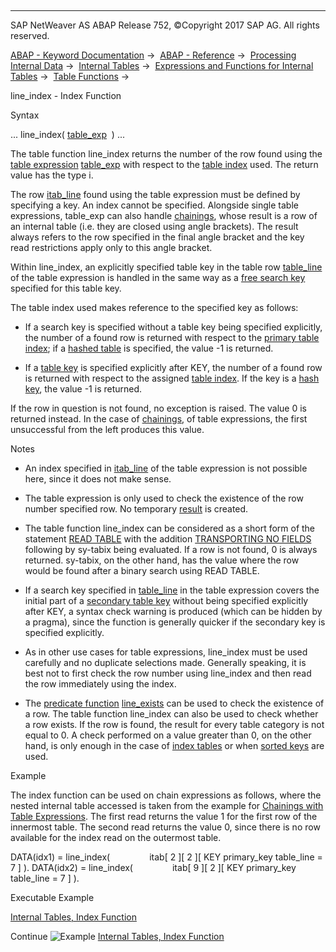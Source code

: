   

* * *

SAP NetWeaver AS ABAP Release 752, ©Copyright 2017 SAP AG. All rights reserved.

[ABAP - Keyword Documentation](javascript:call_link\('abenabap.htm'\)) →  [ABAP - Reference](javascript:call_link\('abenabap_reference.htm'\)) →  [Processing Internal Data](javascript:call_link\('abenabap_data_working.htm'\)) →  [Internal Tables](javascript:call_link\('abenitab.htm'\)) →  [Expressions and Functions for Internal Tables](javascript:call_link\('abentable_processing_expr_func.htm'\)) →  [Table Functions](javascript:call_link\('abentable_functions.htm'\)) → 

line\_index - Index Function

Syntax

... line\_index( [table\_exp](javascript:call_link\('abentable_expressions.htm'\))  ) ...

The table function line\_index returns the number of the row found using the [table expression](javascript:call_link\('abentable_expression_glosry.htm'\) "Glossary Entry") [table\_exp](javascript:call_link\('abentable_expressions.htm'\)) with respect to the [table index](javascript:call_link\('abentable_index_glosry.htm'\) "Glossary Entry") used. The return value has the type i.

The row [itab\_line](javascript:call_link\('abentable_exp_itab_line.htm'\)) found using the table expression must be defined by specifying a key. An index cannot be specified. Alongside single table expressions, table\_exp can also handle [chainings](javascript:call_link\('abentable_exp_chaining.htm'\)), whose result is a row of an internal table (i.e. they are closed using angle brackets). The result always refers to the row specified in the final angle bracket and the key read restrictions apply only to this angle bracket.

Within line\_index, an explicitly specified table key in the table row [table\_line](javascript:call_link\('abentable_exp_itab_line.htm'\)) of the table expression is handled in the same way as a [free search key](javascript:call_link\('abapread_table_free.htm'\)) specified for this table key.

The table index used makes reference to the specified key as follows:

-   If a search key is specified without a table key being specified explicitly, the number of a found row is returned with respect to the [primary table index](javascript:call_link\('abenprimary_table_index_glosry.htm'\) "Glossary Entry"); if a [hashed table](javascript:call_link\('abenhashed_table_glosry.htm'\) "Glossary Entry") is specified, the value \-1 is returned.

-   If a [table key](javascript:call_link\('abentable_key_glosry.htm'\) "Glossary Entry") is specified explicitly after KEY, the number of a found row is returned with respect to the assigned [table index](javascript:call_link\('abentable_index_glosry.htm'\) "Glossary Entry"). If the key is a [hash key](javascript:call_link\('abenhash_key_glosry.htm'\) "Glossary Entry"), the value \-1 is returned.

If the row in question is not found, no exception is raised. The value 0 is returned instead. In the case of [chainings](javascript:call_link\('abentable_exp_chaining.htm'\)), of table expressions, the first unsuccessful from the left produces this value.

Notes

-   An index specified in [itab\_line](javascript:call_link\('abentable_exp_itab_line.htm'\)) of the table expression is not possible here, since it does not make sense.

-   The table expression is only used to check the existence of the row number specified row. No temporary [result](javascript:call_link\('abentable_exp_result.htm'\)) is created.

-   The table function line\_index can be considered as a short form of the statement [READ TABLE](javascript:call_link\('abapread_table.htm'\)) with the addition [TRANSPORTING NO FIELDS](javascript:call_link\('abapread_table_outdesc.htm'\)) following by sy-tabix being evaluated. If a row is not found, 0 is always returned. sy-tabix, on the other hand, has the value where the row would be found after a binary search using READ TABLE.

-   If a search key specified in [table\_line](javascript:call_link\('abentable_exp_itab_line.htm'\)) in the table expression covers the initial part of a [secondary table key](javascript:call_link\('abensecondary_table_key_glosry.htm'\) "Glossary Entry") without being specified explicitly after KEY, a syntax check warning is produced (which can be hidden by a pragma), since the function is generally quicker if the secondary key is specified explicitly.

-   As in other use cases for table expressions, line\_index must be used carefully and no duplicate selections made. Generally speaking, it is best not to first check the row number using line\_index and then read the row immediately using the index.

-   The [predicate function](javascript:call_link\('abenpredicate_function_glosry.htm'\) "Glossary Entry") [line\_exists](javascript:call_link\('abenline_exists_function.htm'\)) can be used to check the existence of a row. The table function line\_index can also be used to check whether a row exists. If the row is found, the result for every table category is not equal to 0. A check performed on a value greater than 0, on the other hand, is only enough in the case of [index tables](javascript:call_link\('abenindex_table_glosry.htm'\) "Glossary Entry") or when [sorted keys](javascript:call_link\('abensorted_key_glosry.htm'\) "Glossary Entry") are used.

Example

The index function can be used on chain expressions as follows, where the nested internal table accessed is taken from the example for [Chainings with Table Expressions](javascript:call_link\('abentable_exp_chaining.htm'\)). The first read returns the value 1 for the first row of the innermost table. The second read returns the value 0, since there is no row available for the index read on the outermost table.

DATA(idx1) = line\_index(
               itab\[ 2 \]\[ 2 \]\[ KEY primary\_key table\_line = 7 \] ).
DATA(idx2) = line\_index(
               itab\[ 9 \]\[ 2 \]\[ KEY primary\_key table\_line = 7 \] ).

Executable Example

[Internal Tables, Index Function](javascript:call_link\('abenline_index_abexa.htm'\))

Continue
![Example](exa.gif "Example") [Internal Tables, Index Function](javascript:call_link\('abenline_index_abexa.htm'\))
